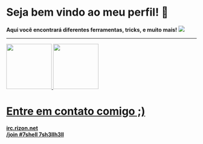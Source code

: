 <h1>Seja bem vindo ao meu perfil! 👋</h1>
<b>Aqui você encontrará diferentes ferramentas, tricks, e muito mais!</b>
<img src="https://c.tenor.com/tQVZsHnTSZgAAAAi/pikachu.gif">
<hr>
<div>
<a href="https://github.com/mounted7sh">
<img height="120em" src="https://github-readme-stats.vercel.app/api/top-langs/?username=mounted7sh&layout=compact&langs_count=7&theme=dracula"/>
<img height="120em" src="https://github-readme-stats.vercel.app/api?username=mounted7sh&show_icons=true&theme=dracula&include_all_commits=true&count_private=true"/>
</div>
  <h1>Entre em contato comigo ;)</h1>
  <b>irc.rizon.net<br>
    /join #7shell 7sh3llh3ll</b>
